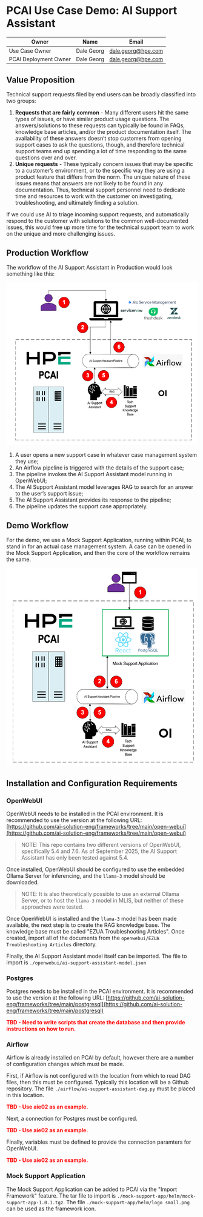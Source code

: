 # PCAI Use Case Demo: AI Support Assistant

| Owner                       | Name                              | Email                                     |
| ----------------------------|-----------------------------------|-------------------------------------------|
| Use Case Owner              | Dale Georg                        | dale.georg@hpe.com                        |
| PCAI Deployment Owner       | Dale Georg                        | dale.georg@hpe.com                        |

## Value Proposition

Technical support requests filed by end users can be broadly classified into two groups:

1. **Requests that are fairly common** - Many different users hit the same types of issues, or have similar product usage questions. The answers/solutions to these requests can typically be found in FAQs, knowledge base articles, and/or the product documentation itself. The availability of these answers doesn’t stop customers from opening support cases to ask the questions, though, and therefore technical support teams end up spending a lot of time responding to the same questions over and over.
2. **Unique requests** - These typically concern issues that may be specific to a customer’s environment, or to the specific way they are using a product feature that differs from the norm. The unique nature of these issues means that answers are not likely to be found in any documentation. Thus, technical support personnel need to dedicate time and resources to work with the customer on investigating, troubleshooting, and ultimately finding a solution.

If we could use AI to triage incoming support requests, and automatically respond to the customer with solutions to the common well-documented issues, this would free up more time for the technical support team to work on the unique and more challenging issues.


## Production Workflow

The workflow of the AI Support Assistant in Production would look something like this:

![](./demo/ProductionWorkflow.png)

1. A user opens a new support case in whatever case management system they use;
2. An Airflow pipeline is triggered with the details of the support case;
3. The pipeline invokes the AI Support Assistant model running in OpenWebUI;
4. The AI Support Assistant model leverages RAG to search for an answer to the user’s support issue;
5. The AI Support Assistant provides its response to the pipeline;
6. The pipeline updates the support case appropriately.

## Demo Workflow

For the demo, we use a Mock Support Application, running within PCAI, to stand in for an actual case management system. A case can be opened in the Mock Support Application, and then the core of the workflow remains the same.

![](./demo/DemoWorkflow.png)

## Installation and Configuration Requirements

### OpenWebUI

OpenWebUI needs to be installed in the PCAI environment. It is recommended to use the version at the following URL: [https://github.com/ai-solution-eng/frameworks/tree/main/open-webui](https://github.com/ai-solution-eng/frameworks/tree/main/open-webui)

> NOTE: This repo contains two different versions of OpenWebUI, specifically 5.4 and 7.6. As of September 2025, the AI Support Assistant has only been tested against 5.4.

Once installed, OpenWebUI should be configured to use the embedded Ollama Server for inferencing, and the `llama-3` model should be downloaded.

> NOTE: It is also theoretically possible to use an external Ollama Server, or to host the `llama-3` model in MLIS, but neither of these approaches were tested.

Once OpenWebUI is installed and the `llama-3` model has been made available, the next step is to create the RAG knowledge base. The knowledge base must be called "EZUA Troubleshooting Articles". Once created, import all of the documents from the `openwebui/EZUA Troubleshooting Articles` directory.

Finally, the AI Support Assistant model itself can be imported. The file to import is `./openwebui/ai-support-assistant-model.json`

### Postgres

Postgres needs to be installed in the PCAI environment. It is recommended to use the version at the following URL: [https://github.com/ai-solution-eng/frameworks/tree/main/postgresql](https://github.com/ai-solution-eng/frameworks/tree/main/postgresql)

<font color="#FF0000">**TBD - Need to write scripts that create the database and then provide instructions on how to run.**</font>

### Airflow

Airflow is already installed on PCAI by default, however there are a number of configuration changes which must be made.

First, if Airflow is not configured with the location from which to read DAG files, then this must be configured. Typically this location will be a Github repository. The file `./airflow/ai-support-assistant-dag.py` must be placed in this location.

<font color="#FF0000">**TBD - Use aie02 as an example.**</font>

Next, a connection for Postgres must be configured.

<font color="#FF0000">**TBD - Use aie02 as an example.**</font>

Finally, variables must be defined to provide the connection paramters for OpenWebUI.

<font color="#FF0000">**TBD - Use aie02 as an example.**</font>

### Mock Support Application

The Mock Support Application can be added to PCAI via the "Import Framework" feature. The tar file to import is `./mock-support-app/helm/mock-support-app-1.0.1.tgz`. The file `./mock-support-app/helm/logo small.png` can be used as the framework icon.


